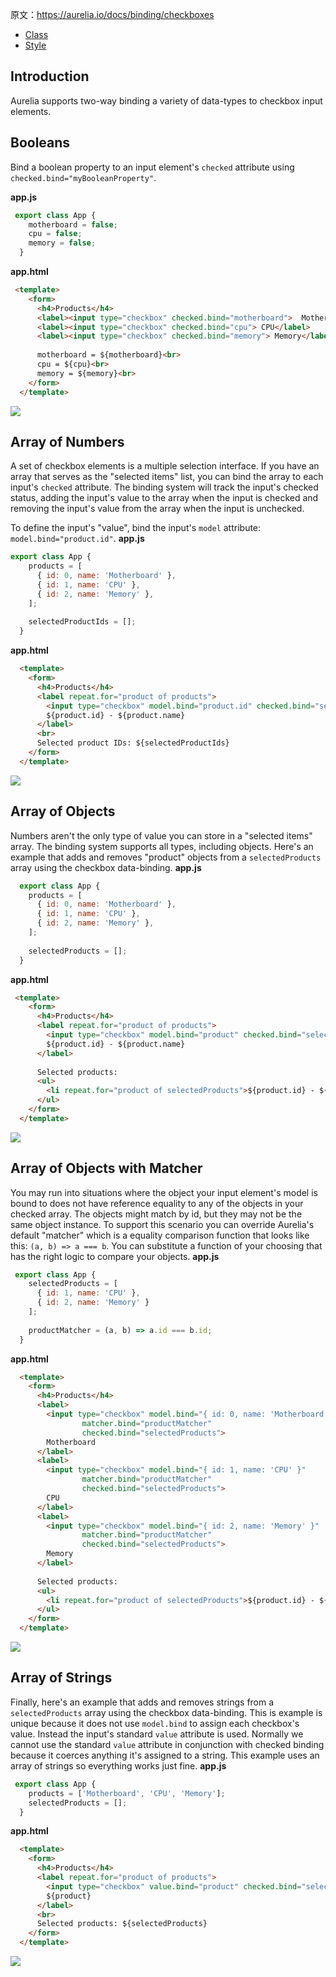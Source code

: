 原文：https://aurelia.io/docs/binding/checkboxes

* [Class](#class)
* [Style](#style)


<section>

## Introduction

Aurelia supports two-way binding a variety of data-types to checkbox input elements.

</section>

<section>

## Booleans

Bind a boolean property to an input element's `checked` attribute using `checked.bind="myBooleanProperty"`.

**app.js**
```javascript
 export class App {
    motherboard = false;
    cpu = false;
    memory = false;
  }
```
**app.html**
```html
 <template>
    <form>
      <h4>Products</h4>
      <label><input type="checkbox" checked.bind="motherboard">  Motherboard</label>
      <label><input type="checkbox" checked.bind="cpu"> CPU</label>
      <label><input type="checkbox" checked.bind="memory"> Memory</label>
  
      motherboard = ${motherboard}<br>
      cpu = ${cpu}<br>
      memory = ${memory}<br>
    </form>
  </template>
```
![](https://github.com/sansantang/aurelia_translate/blob/master/Binding/IMG/Checkboxes/1.gif)
## Array of Numbers

A set of checkbox elements is a multiple selection interface. If you have an array that serves as the "selected items" list, you can bind the array to each input's `checked` attribute. The binding system will track the input's checked status, adding the input's value to the array when the input is checked and removing the input's value from the array when the input is unchecked.

To define the input's "value", bind the input's `model` attribute: `model.bind="product.id"`.
**app.js**
```javascript
export class App {
    products = [
      { id: 0, name: 'Motherboard' },
      { id: 1, name: 'CPU' },
      { id: 2, name: 'Memory' },
    ];
  
    selectedProductIds = [];
  }
```
**app.html**
```html
  <template>
    <form>
      <h4>Products</h4>
      <label repeat.for="product of products">
        <input type="checkbox" model.bind="product.id" checked.bind="selectedProductIds">
        ${product.id} - ${product.name}
      </label>
      <br>
      Selected product IDs: ${selectedProductIds}
    </form>
  </template>
```
![](https://github.com/sansantang/aurelia_translate/blob/master/Binding/IMG/Checkboxes/2.gif)
## Array of Objects

Numbers aren't the only type of value you can store in a "selected items" array. The binding system supports all types, including objects. Here's an example that adds and removes "product" objects from a `selectedProducts` array using the checkbox data-binding.
**app.js**
```javascript
  export class App {
    products = [
      { id: 0, name: 'Motherboard' },
      { id: 1, name: 'CPU' },
      { id: 2, name: 'Memory' },
    ];
  
    selectedProducts = [];
  }
```
**app.html**
```html
 <template>
    <form>
      <h4>Products</h4>
      <label repeat.for="product of products">
        <input type="checkbox" model.bind="product" checked.bind="selectedProducts">
        ${product.id} - ${product.name}
      </label>
  
      Selected products:
      <ul>
        <li repeat.for="product of selectedProducts">${product.id} - ${product.name}</li>
      </ul>
    </form>
  </template>
```
![](https://github.com/sansantang/aurelia_translate/blob/master/Binding/IMG/Checkboxes/3.gif)
## Array of Objects with Matcher

You may run into situations where the object your input element's model is bound to does not have reference equality to any of the objects in your checked array. The objects might match by id, but they may not be the same object instance. To support this scenario you can override Aurelia's default "matcher" which is a equality comparison function that looks like this: `(a, b) => a === b`. You can substitute a function of your choosing that has the right logic to compare your objects.
**app.js**
```javascript
 export class App {
    selectedProducts = [
      { id: 1, name: 'CPU' },
      { id: 2, name: 'Memory' }
    ];
  
    productMatcher = (a, b) => a.id === b.id;
  }
```
**app.html**
```html
  <template>
    <form>
      <h4>Products</h4>
      <label>
        <input type="checkbox" model.bind="{ id: 0, name: 'Motherboard' }"
                matcher.bind="productMatcher"
                checked.bind="selectedProducts">
        Motherboard
      </label>
      <label>
        <input type="checkbox" model.bind="{ id: 1, name: 'CPU' }"
                matcher.bind="productMatcher"
                checked.bind="selectedProducts">
        CPU
      </label>
      <label>
        <input type="checkbox" model.bind="{ id: 2, name: 'Memory' }"
                matcher.bind="productMatcher"
                checked.bind="selectedProducts">
        Memory
      </label>
  
      Selected products:
      <ul>
        <li repeat.for="product of selectedProducts">${product.id} - ${product.name}</li>
      </ul>
    </form>
  </template>
```
![](https://github.com/sansantang/aurelia_translate/blob/master/Binding/IMG/Checkboxes/4.gif)
## Array of Strings

Finally, here's an example that adds and removes strings from a `selectedProducts` array using the checkbox data-binding. This is example is unique because it does not use `model.bind` to assign each checkbox's value. Instead the input's standard `value` attribute is used. Normally we cannot use the standard `value` attribute in conjunction with checked binding because it coerces anything it's assigned to a string. This example uses an array of strings so everything works just fine.
**app.js**
```javascript
 export class App {
    products = ['Motherboard', 'CPU', 'Memory'];
    selectedProducts = [];
  }
```
**app.html**
```html
  <template>
    <form>
      <h4>Products</h4>
      <label repeat.for="product of products">
        <input type="checkbox" value.bind="product" checked.bind="selectedProducts">
        ${product}
      </label>
      <br>
      Selected products: ${selectedProducts}
    </form>
  </template>
```
![](https://github.com/sansantang/aurelia_translate/blob/master/Binding/IMG/Checkboxes/5.gif)
</section>
